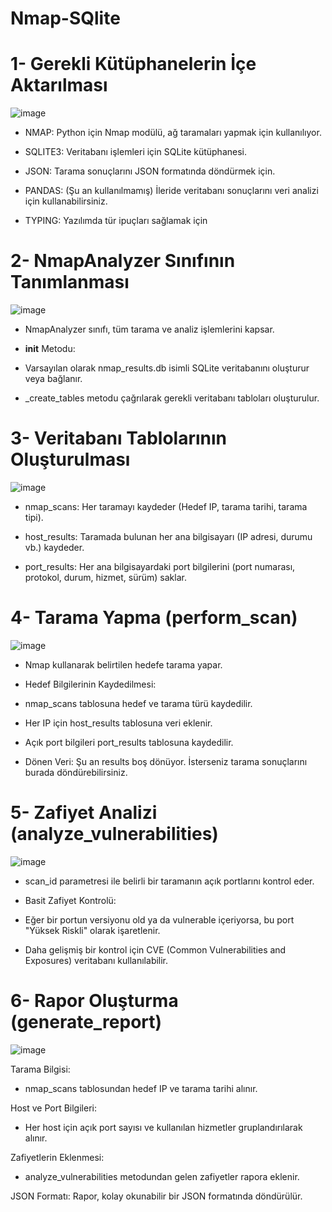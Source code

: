 # Nmap-SQlite

 # 1- Gerekli Kütüphanelerin İçe Aktarılması

![image](https://github.com/user-attachments/assets/ce885720-230f-4acb-8638-d491fdb55927)


* NMAP: Python için Nmap modülü, ağ taramaları yapmak için kullanılıyor.

* SQLITE3: Veritabanı işlemleri için SQLite kütüphanesi.

* JSON: Tarama sonuçlarını JSON formatında döndürmek için.

* PANDAS: (Şu an kullanılmamış) İleride veritabanı sonuçlarını veri analizi için kullanabilirsiniz.

* TYPING: Yazılımda tür ipuçları sağlamak için


# 2- NmapAnalyzer Sınıfının Tanımlanması

![image](https://github.com/user-attachments/assets/319bf243-18f6-41ac-95ec-36134a2fa950)

* NmapAnalyzer sınıfı, tüm tarama ve analiz işlemlerini kapsar.

* __init__ Metodu:

* Varsayılan olarak nmap_results.db isimli SQLite veritabanını oluşturur veya bağlanır.

* _create_tables metodu çağrılarak gerekli veritabanı tabloları oluşturulur.

# 3- Veritabanı Tablolarının Oluşturulması

![image](https://github.com/user-attachments/assets/f43f7160-dfe4-4c30-98ec-11e7171e16ae)

* nmap_scans: Her taramayı kaydeder (Hedef IP, tarama tarihi, tarama tipi).

* host_results: Taramada bulunan her ana bilgisayarı (IP adresi, durumu vb.) kaydeder.

* port_results: Her ana bilgisayardaki port bilgilerini (port numarası, protokol, durum, hizmet, sürüm) saklar.

# 4- Tarama Yapma (perform_scan)

![image](https://github.com/user-attachments/assets/30dcd64d-5984-43d5-8a71-bfaba9a0974d)

* Nmap kullanarak belirtilen hedefe tarama yapar.

* Hedef Bilgilerinin Kaydedilmesi:

* nmap_scans tablosuna hedef ve tarama türü kaydedilir.

* Her IP için host_results tablosuna veri eklenir.

* Açık port bilgileri port_results tablosuna kaydedilir.

* Dönen Veri: Şu an results boş dönüyor. İsterseniz tarama sonuçlarını burada döndürebilirsiniz.

# 5- Zafiyet Analizi (analyze_vulnerabilities)

![image](https://github.com/user-attachments/assets/5facd8eb-18b4-40dc-b03e-8973aef1ccf0)

* scan_id parametresi ile belirli bir taramanın açık portlarını kontrol eder.

* Basit Zafiyet Kontrolü:

* Eğer bir portun versiyonu old ya da vulnerable içeriyorsa, bu port "Yüksek Riskli" olarak işaretlenir.

* Daha gelişmiş bir kontrol için CVE (Common Vulnerabilities and Exposures) veritabanı kullanılabilir.

# 6- Rapor Oluşturma (generate_report)

![image](https://github.com/user-attachments/assets/1b90aa7c-44e5-419c-ab05-288446728395)

Tarama Bilgisi:
* nmap_scans tablosundan hedef IP ve tarama tarihi alınır.

Host ve Port Bilgileri:

* Her host için açık port sayısı ve kullanılan hizmetler gruplandırılarak alınır.

Zafiyetlerin Eklenmesi:

* analyze_vulnerabilities metodundan gelen zafiyetler rapora eklenir.

JSON Formatı: Rapor, kolay okunabilir bir JSON formatında döndürülür.


